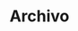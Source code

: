 ---
layout: blog
title: Archivo
permalink: /archivo/
lang: es
redirect_from:        
  - /category/mensapredia.html 
  - /about/category/mensapredia.html
  - /category/periodismo_sensacionalista.html   
  - /about/category/periodismo_sensacionalista.html
translations:
  en: /archive/
---